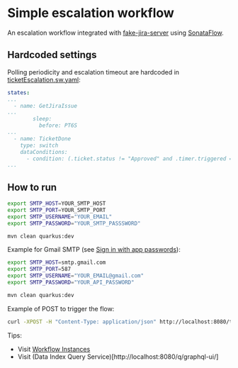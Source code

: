 # Simple escalation workflow
An escalation workflow integrated with [fake-jira-server](https://github.com/dmartinol/fake-jira-server) using [SonataFlow](https://sonataflow.org/serverlessworkflow/latest/index.html).

## Hardcoded settings
Polling periodicity and escalation timeout are hardcoded in [ticketEscalation.sw.yaml](./src/main/resources/ticketEscalation.sw.yaml):
```yaml
states:
...
  - name: GetJiraIssue
...
        sleep:
          before: PT6S
...
  - name: TicketDone
    type: switch
    dataConditions:
      - condition: (.ticket.status != "Approved" and .timer.triggered == false and .timer.elapsedSeconds > 10)
...
```

## How to run
```bash
export SMTP_HOST=YOUR_SMTP_HOST
export SMTP_PORT=YOUR_SMTP_PORT
export SMTP_USERNAME="YOUR_EMAIL"
export SMTP_PASSWORD="YOUR_SMTP_PASSSWORD"

mvn clean quarkus:dev
```

Example for Gmail SMTP (see [Sign in with app passwords](https://support.google.com/mail/answer/185833?hl=en)):
```bash
export SMTP_HOST=smtp.gmail.com
export SMTP_PORT=587
export SMTP_USERNAME="YOUR_EMAIL@gmail.com"
export SMTP_PASSWORD="YOUR_API_PASSWORD"

mvn clean quarkus:dev
```

Example of POST to trigger the flow:
```bash
curl -XPOST -H "Content-Type: application/json" http://localhost:8080/ticket-escalation -d '{"namespace": "my-new-namespace", "manager": "dmartino@redhat.com"}'
```

Tips:
* Visit [Workflow Instances](http://localhost:8080/q/dev/org.kie.kogito.kogito-quarkus-serverless-workflow-devui/workflowInstances)
* Visit (Data Index Query Service)[http://localhost:8080/q/graphql-ui/]
